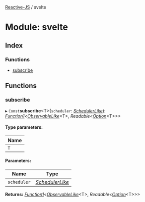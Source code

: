 [Reactive-JS](../README.md) / svelte

# Module: svelte

## Index

### Functions

* [subscribe](svelte.md#subscribe)

## Functions

### subscribe

▸ `Const`**subscribe**\<T>(`scheduler`: [*SchedulerLike*](../interfaces/scheduler.schedulerlike.md)): [*Function1*](functions.md#function1)<[*ObservableLike*](../interfaces/observable.observablelike.md)<T\>, *Readable*<[*Option*](option.md#option)<T\>\>\>

#### Type parameters:

Name |
------ |
`T` |

#### Parameters:

Name | Type |
------ | ------ |
`scheduler` | [*SchedulerLike*](../interfaces/scheduler.schedulerlike.md) |

**Returns:** [*Function1*](functions.md#function1)<[*ObservableLike*](../interfaces/observable.observablelike.md)<T\>, *Readable*<[*Option*](option.md#option)<T\>\>\>
